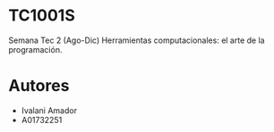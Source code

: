 # TC1001S
Semana Tec 2 (Ago-Dic)
Herramientas computacionales: el arte de la programación. 

# Autores
- Ivalani Amador 
- A01732251